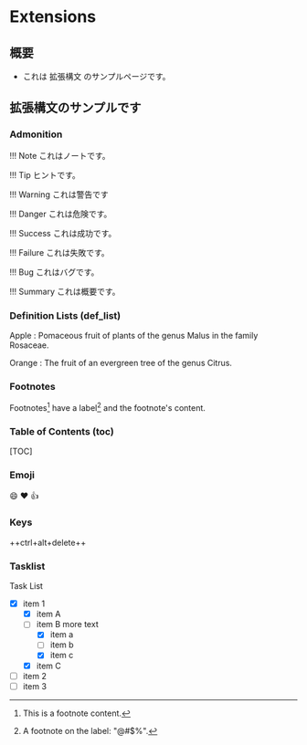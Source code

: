 # Extensions

## 概要
- これは 拡張構文 のサンプルページです。

## 拡張構文のサンプルです
### Admonition

!!! Note
    これはノートです。

!!! Tip
    ヒントです。

!!! Warning
    これは警告です

!!! Danger
    これは危険です。

!!! Success
    これは成功です。

!!! Failure
    これは失敗です。

!!! Bug
    これはバグです。

!!! Summary
    これは概要です。

### Definition Lists (def_list)
Apple
:   Pomaceous fruit of plants of the genus Malus in
    the family Rosaceae.

Orange
:   The fruit of an evergreen tree of the genus Citrus.

### Footnotes
Footnotes[^1] have a label[^@#$%] and the footnote's content.

[^1]: This is a footnote content.
[^@#$%]: A footnote on the label: "@#$%".

### Table of Contents (toc)
[TOC]


### Emoji
:smile: :heart: :thumbsup:

### Keys
++ctrl+alt+delete++

### Tasklist
Task List

- [X] item 1
    * [X] item A
    * [ ] item B
        more text
        + [x] item a
        + [ ] item b
        + [x] item c
    * [X] item C
- [ ] item 2
- [ ] item 3